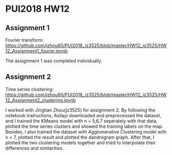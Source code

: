 # PUI2018 HW12

## Assignment 1
Fourier transform: https://github.com/jzhou60/PUI2018_jz3525/blob/master/HW12_jz3525/HW12_Assignment1_fourier.ipynb

The assignment 1 was completed individually.

## Assignment 2
Time series clustering: https://github.com/jzhou60/PUI2018_jz3525/blob/master/HW12_jz3525/HW12_Assignment2_clustering.ipynb

I worked with Jingtian Zhou(jz3525) for assignment 2. By following the notebook instructions, Asilayi downloaded and preprocessed the dataset, and I trained the KMeans model with n = 5,6,7 seperately with that data, plotted the time series clusters and showed the training labels on the map. Besides, I also trained the dataset with Agglomerative Clustering model with n = 7, plotted the result and plotted the dandrogram graph. After that, I plotted the two clustering models together and tried to interpolate their differences and similarities.
